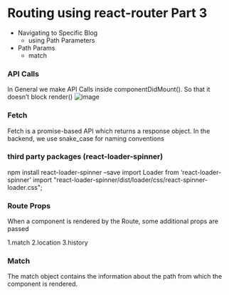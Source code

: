 # Routing using react-router Part 3

- Navigating to Specific Blog
  - using Path Parameters
- Path Params
  - match

### API Calls
In General we make API Calls inside componentDidMount(). So that it doesn’t block render()
![image](https://user-images.githubusercontent.com/46521639/117536537-2963a800-b019-11eb-938e-296605a11dc6.png)
### Fetch
Fetch is a promise-based API which returns a response object. In the backend, we use snake_case for naming conventions

### third party packages (react-loader-spinner)
npm install react-loader-spinner –save
import Loader from ‘react-loader-spinner’
import "react-loader-spinner/dist/loader/css/react-spinner-loader.css";

### Route Props
When a component is rendered by the Route, some additional props are passed

1.match
2.location
3.history


### Match
The match object contains the information about the path from which the component is rendered.
